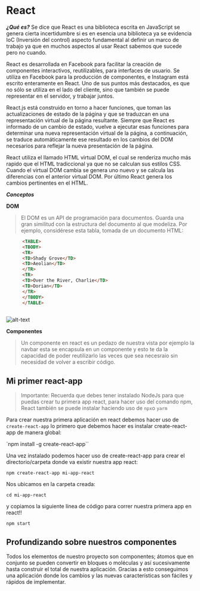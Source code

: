 # React #

***¿Qué es?***
Se dice que React es una biblioteca escrita en JavaScript se genera cierta incertidumbre si es en esencia una biblioteca ya se evidencia IoC (Inversión del control) aspecto fundamental al definir un marco de trabajo ya que en muchos aspectos al usar React sabemos que sucede pero no cuando.

React es desarrollada en Facebook para facilitar la creación de componentes interactivos, reutilizables, para interfaces de usuario. Se utiliza en Facebook para la producción de componentes, e Instagram está escrito enteramente en React. Uno de sus puntos más destacados, es que no sólo se utiliza en el lado del cliente, sino que también se puede representar en el servidor, y trabajar juntos.

React.js está construido en torno a hacer funciones, que toman las actualizaciones de estado de la página y que se traduzcan en una representación virtual de la página resultante. Siempre que React es informado de un cambio de estado, vuelve a ejecutar esas funciones para determinar una nueva representación virtual de la página, a continuación, se traduce automáticamente ese resultado en los cambios del DOM necesarios para reflejar la nueva presentación de la página.

React utiliza el llamado HTML virtual DOM, el cual se renderiza mucho más rapido que el HTML tradiccional ya que no se calculan sus estilos CSS. Cuando el virtual DOM cambia se genera uno nuevo y se calcula las diferencias con el anterior virtual DOM. Por último React genera los cambios pertinentes en el HTML.

***Conceptos***

**DOM**
>El DOM es un API de programación para documentos. Guarda una gran similitud con la estructura del documento al que modeliza. Por ejemplo, considérese esta tabla, tomada de un documento HTML:

```html
      <TABLE>
      <TBODY> 
      <TR> 
      <TD>Shady Grove</TD>
      <TD>Aeolian</TD> 
      </TR> 
      <TR>
      <TD>Over the River, Charlie</TD>        
      <TD>Dorian</TD> 
      </TR> 
      </TBODY>
      </TABLE>
    
```
![alt-text](https://www.w3.org/2002/07/table.png)

**Componentes**
>Un componente en react es un pedazo de nuestra vista por ejemplo la navbar esta se encapsula en un componente y esto te da la capacidad de poder reutilizarlo las veces que sea necesraio sin necesidad de volver a escribir código.

## **Mi primer react-app**
>Importante: Recuerda que debes tener instalado NodeJs para que puedas crear tu primera app react, para hacer uso del comando npm, React también se puede instalar haciendo uso de `npx`o `yarm`
>
Para crear nuestra primera aplicación en react debemos hacer uso de `create-react-app` lo primero que debemos hacer es instalar create-react-app de manera global:

`npm install -g create-react-app``

Una vez instalado podemos hacer uso de create-react-app para crear el directorio/carpeta donde va existir nuestra app react:

`npm create-react-app mi-app-react`

Nos ubicamos en la carpeta creada:

`cd mi-app-react`

y copiamos la siguiente línea de código para correr nuestra primera app en react!!

`npm start`

## Profundizando sobre nuestros componentes

Todos los elementos de nuestro proyecto son componentes; átomos que en conjunto se pueden convertir en bloques o moléculas y así sucesivamente hasta construir el total de nuestra aplicación. Gracias a esto conseguimos una aplicación donde los cambios y las nuevas características son fáciles y rápidos de implementar.
